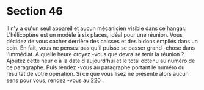 # Section 46

Il n'y a qu'un seul appareil et aucun mécanicien visible dans ce hangar. L'hélicoptère est
un modèle à six places, idéal pour  une réunion. Vous décidez de vous cacher derrière des
caisses et des bidons empilés dans un coin. En fait, vous ne pensez pas qu'il puisse se
passer grand -chose dans l'immédiat. A quelle heure croyez -vous que devra se tenir la
réunion ? Ajoutez cette heur e à la date d'aujourd'hui et le total obtenu au numéro de ce
paragraphe. Puis rendez -vous au paragraphe portant le numéro du résultat de votre
opération. Si ce que vous lisez ne présente alors aucun sens pour vous, rendez -vous au
220 .